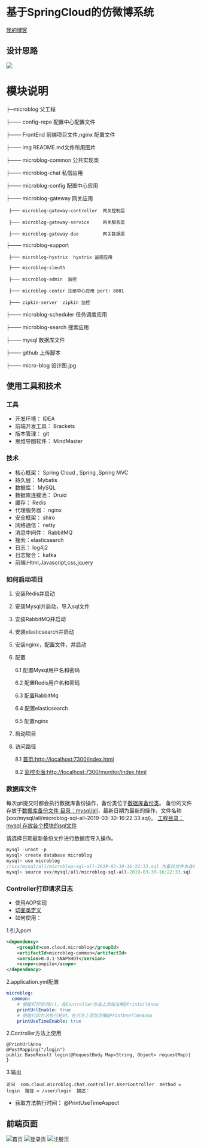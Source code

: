 # 基于SpringCloud的仿微博系统
[我的博客](https://www.cnblogs.com/lgjlife/)
## 设计思路
![](https://github.com/lgjlife/micro-blog/blob/master/micro-blog%20%E8%AE%BE%E8%AE%A1%E5%9B%BE.jpg)

# 模块说明
├─microblog 父工程

├─── config-repo 配置中心配置文件

├─── FrontEnd 前端项目文件,nginx 配置文件

├─── img  README.md文件所用图片

├─── microblog-common 公共实现类

├─── microblog-chat 私信应用

├─── microblog-config 配置中心应用

├─── microblog-gateway 网关应用

     ├─── microblog-gateway-controller  网关控制层
     
     ├─── microblog-gateway-service     网关服务层
     
     ├─── microblog-gateway-dao         网关数据层
     
├─── microblog-support  

     ├─── microblog-hystrix  hystrix 监控应用
     
     ├─── microblog-sleuth
     
     ├─── microblog-admin  监控
     
     ├─── microblog-center 注册中心应用 port: 8001
     
     ├─── zipkin-server  zipkin 监控

├─── microblog-scheduler 任务调度应用

├─── microblog-search 搜索应用

├─── mysql 数据库文件

├─── github 上传脚本

├─── micro-blog 设计图.jpg

## 使用工具和技术
### 工具
* 开发环境： IDEA
* 前端开发工具： Brackets
* 版本管理： git
* 思维导图软件： MindMaster
### 技术
* 核心框架： Spring Cloud , Spring ,Spring MVC
* 持久层： Mybatis
* 数据库： MySQL
* 数据库连接池： Druid
* 缓存： Redis
* 代理服务器： nginx
* 安全框架： shiro
* 网络通信： netty
* 消息中间件： RabbitMQ
* 搜索：elasticsearch
* 日志： log4j2
* 日志聚合： kafka
* 前端:Html,Javascript,css,jquery
### 如何启动项目
1. 安装Redis并启动
2. 安装Mysql并启动，导入sql文件
3. 安装RabbitMQ并启动
4. 安装elasticsearch并启动
5. 安装nginx，配置文件，并启动
6. 配置

    6.1  配置Mysql用户名和密码
    
    6.2  配置Redis用户名和密码
    
    6.3  配置RabbitMq 
    
    6.4  配置elasticsearch
    
    6.5  配置nginx
    
7. 启动项目
8. 访问路径

    8.1 [首页:http://localhost:7300/index.html](http://localhost:7300/index.html)
    
    8.2 [监控页面:http://localhost:7300/monitor/index.html](http://localhost:7300/monitor/index.html)


### 数据库文件
每次git提交时都会执行数据库备份操作，备份类位于[数据库备份类](https://github.com/lgjlife/micro-blog/blob/master/microblog-common%2Fsrc%2Fmain%2Fjava%2Fcom%2Fcloud%2Fmicroblog%2Fcommon%2Fbackup%2FMysqlBackupUtil.java)。
备份的文件存放于[数据库备份文件 目录：mysql/all](https://github.com/lgjlife/micro-blog/tree/master/mysql/all)，最新日期为最新的操作，文件名称(xxx/mysql/all/microblog-sql-all-2019-03-30-16:22:33.sql)。
[工程目录：mysql 存放各个模块的sql文件](https://github.com/lgjlife/micro-blog/tree/master/mysql)

请选择日期最新备份文件进行数据库导入操作。
```java
mysql -uroot -p
mysql> create database microblog
mysql> use microblog
//xxx/mysql/all/microblog-sql-all-2019-03-30-16:22:33.sql 为备份文件本身的目录
mysql> source xxx/mysql/all/microblog-sql-all-2019-03-30-16:22:33.sql
```
### Controller打印请求日志
* 使用AOP实现
* [切面类定义](https://github.com/lgjlife/micro-blog/blob/master/microblog-common/src/main/java/com/cloud/microblog/common/aop/syslog/aspect/PrintUrlAspect.java)
* 如何使用：

1.引入pom
```xml
<dependency>
    <groupId>com.cloud.microblog</groupId>
    <artifactId>microblog-common</artifactId>
    <version>0.0.1-SNAPSHOT</version>
    <scope>compile</scope>
</dependency>
```
2.application.yml配置
```yaml
microblog:
  common:
    # 使能打印访问Url，在Controller方法上添加注解@PrintUrlAnno
    printUrlEnable: true
    # 使能打印方法执行耗时，在方法上添加注解@PrintUseTimeAnno
    printUseTimeEnable: true
```

2.Controller方法上使用
```$xslt
@PrintUrlAnno
@PostMapping("/login")
public BaseResult login(@RequestBody Map<String, Object> requestMap){
}
```
3.输出
```
访问  com.cloud.microblog.chat.controller.UserController  method = login  路径 = /user/login  描述：
```
* 获取方法执行时间： @PrintUseTimeAspect   

## 前端页面
![首页](https://github.com/lgjlife/micro-blog/blob/master/img/index.png)
![登录页](https://github.com/lgjlife/micro-blog/blob/master/img/login.png)
![注册页](https://github.com/lgjlife/micro-blog/blob/master/img/register.png)
